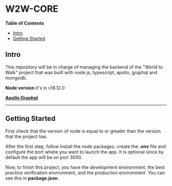 # W2W-CORE
**Table of Contents**
- [Intro](#intro)
- [Getting Started](#getting-started)

## **Intro**
This repository will be in charge of managing the backend of the "World to Walk" project that was built with node js, typescript, apollo, graphql and mongodb.

**Node version** it's in v18.12.0

[**Apollo Graphql**](https://www.apollographql.com/docs/)

----
## **Getting Started**
First check that the version of node is equal to or greater than the version that the project has.

After the first step, follow Install the node packages, create the **.env** file and configure the port where you want to launch the app. It is optional since by default the app will be on port 3000.

Now, to finish this project, you have the development environment, the best practice verification environment, and the production environment. You can see this in **package.json**.

